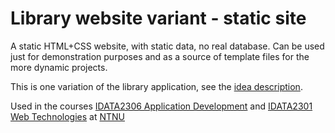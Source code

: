 # Library website variant - static site

A static HTML+CSS website, with static data, no real database. Can be used just for demonstration purposes and as a
source of template files for the more dynamic projects.

This is one variation of the library application, see the [idea description](..).

Used in the
courses [IDATA2306 Application Development](https://www.ntnu.edu/studies/courses/IDATA2306)
and [IDATA2301 Web Technologies](https://www.ntnu.edu/studies/courses/IDATA2301)
at [NTNU](https://ntnu.edu)
